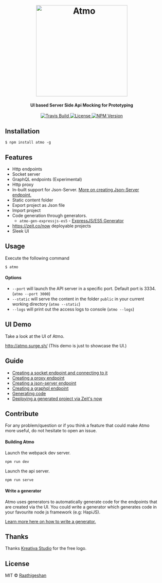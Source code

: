 <h1 align="center">
  <img src="https://raw.githubusercontent.com/Raathigesh/Atmo/master/docs/AtmoLogo.png" alt="Atmo" height="300">
   <br>
  <h4 align="center">UI based Server Side Api Mocking for Prototyping</h4>
</h1>

<p align="center">
  <a href="https://travis-ci.org/Raathigesh/Atmo">
    <img src="https://img.shields.io/travis/Raathigesh/Atmo.svg?style=flat-square"
         alt="Travis Build">
  </a>
  <a href="https://github.com/Raathigesh/Atmo/blob/master/LICENSE">
    <img src="https://img.shields.io/npm/l/express.svg?maxAge=2592000&style=flat-square"
         alt="License">
  </a>
  <a href="https://www.npmjs.com/package/atmo">
    <img src="https://img.shields.io/npm/v/atmo.svg?style=flat-square"
         alt="NPM Version">
  </a>
</p>

## Installation
```
$ npm install atmo -g
```

## Features
- Http endpoints
- Socket server
- GraphQL endpoints (Experimental)
- Http proxy
- In-built support for Json-Server. [More on creating Json-Server endpoint.](https://github.com/Raathigesh/Atmo/blob/master/docs/JsonServerEndpoint.md)
- Static content folder 
- Export project as Json file
- Import project
- Code generation through generators.
  - `atmo-gen-expressjs-es5` - [ExpressJS/ES5 Generator](https://github.com/Raathigesh/AtmoExpressES5Generator)
- https://zeit.co/now deployable projects
- Sleek UI

## Usage
Execute the following command
```
$ atmo
```

#### Options
- `--port` will launch the API server in a specific port. Default port is 3334. (`atmo --port 3000`)
- `--static` will serve the content in the folder `public` in your current working directory (`atmo --static`)
- `--logs` will print out the access logs to console (`atmo --logs`)

## UI Demo
Take a look at the UI of Atmo.

http://atmo.surge.sh/ (This demo is just to showcase the UI.)

## Guide
- [Creating a socket endpoint and connecting to it](https://github.com/Raathigesh/Atmo/blob/master/docs/SocketEndpoint.md)
- [Creating a proxy endpoint](https://github.com/Raathigesh/Atmo/blob/master/docs/ProxyEndpoint.md)
- [Creating a json-server endpoint](https://github.com/Raathigesh/Atmo/blob/master/docs/JsonServerEndpoint.md)
- [Creating a graphql endpoint](https://github.com/Raathigesh/Atmo/blob/master/docs/GraphqlEndpoint.md)
- [Generating code](https://github.com/Raathigesh/Atmo/blob/master/docs/GeneratingProjectViaGenerators.md)
- [Deploying a generated project via Zeit's now](https://github.com/Raathigesh/Atmo/blob/master/docs/DeployingViaNow.md)

## Contribute
For any problem/question or if you think a feature that could make Atmo more useful, do not hesitate to open an issue.

#### Building Atmo
Launch the webpack dev server.
````bash
npm run dev
`````
Launch the api server.
````bash
npm run serve
````

#### Write a generator
Atmo uses generators to automatically generate code for the endpoints that are created via the UI. You could write a generator which generates code in your favourite node js framework (e.g: HapiJS). 

[Learn more here on how to write a generator.](https://github.com/Raathigesh/Atmo/blob/master/docs/HowToWriteAGenerator.md)

## Thanks
Thanks [Kreativa Studio](http://www.kreativa-studio.com/) for the free logo.

## License
MIT © [Raathigeshan](https://twitter.com/Raathigeshan)

